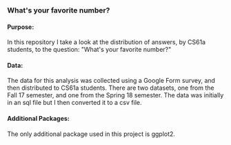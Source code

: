 ### What's your favorite number?

#### Purpose:
In this repository I take a look at the distribution of answers, by CS61a students, to the question: "What's your favorite number?" 

#### Data:
The data for this analysis was collected using a Google Form survey, and then distributed to CS61a students. There are two datasets, one from the Fall 17 semester, and one from the Spring 18 semester. The data was initially in an sql file but I then converted it to a csv file.

#### Additional Packages:
The only additional package used in this project is ggplot2.
